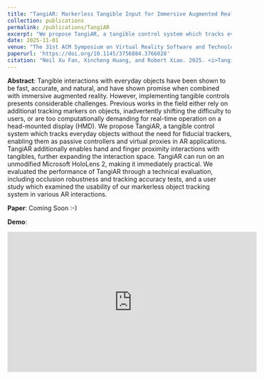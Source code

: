 ```yaml
---
title: "TangiAR: Markerless Tangible Input for Immersive Augmented Reality with Everyday Objects"
collection: publications
permalink: /publications/TangiAR
excerpt: "We propose TangiAR, a tangible control system which tracks everyday objects without the need for fiducial trackers, enabling them as passive controllers and virtual proxies in AR applications."
date: 2025-11-01
venue: "The 31st ACM Symposium on Virtual Reality Software and Technology (VRST ’25)"
paperurl: 'https://doi.org/10.1145/3756884.3766028'
citation: "Neil Xu Fan, Xincheng Huang, and Robert Xiao. 2025. <i>TangiAR</i>: Markerless Tangible Input for Immersive Augmented Reality with Everyday Objects. In <i>31st ACM Symposium on Virtual Reality Software and Technology (VRST ’25), November 12–14, 2025, Montreal, QC, Canada</i>. ACM, New York, NY, USA, 11 pages."
---
```

<b>Abstract</b>: Tangible interactions with everyday objects have been shown to be fast, accurate, and natural, and have shown promise when combined with immersive augmented reality. However, implementing tangible controls presents considerable challenges. Previous works in the field either rely on additional tracking markers on objects, inadvertently shifting the difficulty to users, or are too computationally demanding for real-time operation on a head-mounted display (HMD). We propose TangiAR, a tangible control system which tracks everyday objects without the need for fiducial trackers, enabling them as passive controllers and virtual proxies in AR applications. TangiAR additionally enables hand and finger proximity interactions with tangibles, further expanding the interaction space. TangiAR can run on an unmodified Microsoft HoloLens 2, making it immediately practical. We evaluated the performance of TangiAR through a technical evaluation, including occlusion robustness and tracking accuracy tests, and a user study which examined the usability of our markerless object tracking system in various AR interactions.
<br/>

**Paper**: Coming Soon :-)

<b>Demo</b>:
<iframe width="560" height="315" src="https://www.youtube.com/embed/CFTyj94LUTI?si=JUppsryl1sU9kPix" title="YouTube video player" frameborder="0" allow="accelerometer; autoplay; clipboard-write; encrypted-media; gyroscope; picture-in-picture; web-share" referrerpolicy="strict-origin-when-cross-origin" allowfullscreen></iframe>
<br/>